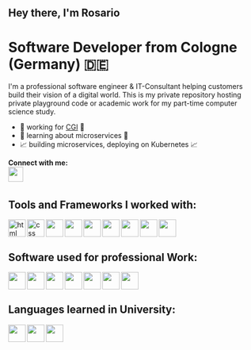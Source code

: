## Hey there, I'm Rosario

# Software Developer from Cologne (Germany) :de:
I'm a professional software engineer & IT-Consultant helping customers build their vision of a digital world. This is my private repository hosting private playground code or academic work for my part-time computer science study.

* :construction_worker: working for [CGI](https://www.de.cgi.com/de) :construction_worker:
* :bookmark_tabs: learning about microservices :bookmark_tabs:
* :chart_with_upwards_trend: building microservices, deploying on Kubernetes :chart_with_upwards_trend:

**Connect with me:** <br/>
[<img align="left" width="30px" src="https://cdn.jsdelivr.net/gh/devicons/devicon/icons/linkedin/linkedin-original.svg" />](https://www.linkedin.com/in/rosario-p-91512a199/)
<br>
<br>

## **Tools and Frameworks I worked with:** <br/>

<img align="left" alt="html" width="35px" src="https://cdn.jsdelivr.net/gh/devicons/devicon/icons/html5/html5-original.svg" />
<img align="left" alt="css" width="35px" src="https://cdn.jsdelivr.net/gh/devicons/devicon/icons/css3/css3-original.svg" />
<img align="left" width="35px" src="https://cdn.jsdelivr.net/gh/devicons/devicon/icons/vuejs/vuejs-original.svg" />
<img align="left" width="35px" src="https://cdn.jsdelivr.net/gh/devicons/devicon/icons/java/java-original.svg" />
<img align="left" width="35px" src="https://cdn.jsdelivr.net/gh/devicons/devicon/icons/spring/spring-original.svg" /> 
<img align="left" width="35px" src="https://cdn.jsdelivr.net/gh/devicons/devicon/icons/mysql/mysql-original.svg" />
<img align="left" width="35px" src="https://cdn.jsdelivr.net/gh/devicons/devicon/icons/git/git-original.svg" />
<img align="left" width="35px" src="https://cdn.jsdelivr.net/gh/devicons/devicon/icons/bash/bash-original.svg" />
<img align="left" width="35px" src="https://cdn.jsdelivr.net/gh/devicons/devicon/icons/go/go-original.svg" />
          
<br/>
<br/>

## Software used for professional Work:
<img align="left" width="35px" src="https://cdn.jsdelivr.net/gh/devicons/devicon/icons/jira/jira-original.svg" />
<img align="left" width="35px" src="https://cdn.jsdelivr.net/gh/devicons/devicon/icons/bitbucket/bitbucket-original.svg" />
<img align="left" width="35px"  src="https://cdn.jsdelivr.net/gh/devicons/devicon/icons/confluence/confluence-original.svg" />
<img align="left" width="35px" src="https://cdn.jsdelivr.net/gh/devicons/devicon/icons/intellij/intellij-plain.svg" />
<img align="left" width="35px" src="https://cdn.jsdelivr.net/gh/devicons/devicon/icons/docker/docker-original.svg" />
          
<img align="left" width="35px"  src="https://cdn.jsdelivr.net/gh/devicons/devicon/icons/kubernetes/kubernetes-plain.svg" />
<img align="left" width="35px"  src="https://cdn.jsdelivr.net/gh/devicons/devicon/icons/linux/linux-original.svg" />

<br/>
<br/>

## Languages learned in University:
<img align="left" width="35px" src="https://cdn.jsdelivr.net/gh/devicons/devicon/icons/c/c-original.svg" />
<img align="left" width="35px" src="https://cdn.jsdelivr.net/gh/devicons/devicon/icons/php/php-original.svg" />
<img align="left" width="35px" src="https://cdn.jsdelivr.net/gh/devicons/devicon/icons/latex/latex-original.svg" />
          
          